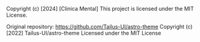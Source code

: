 Copyright (c) [2024] [Clinica Mental]
This project is licensed under the MIT License.

Original repository: https://github.com/Tailus-UI/astro-theme
Copyright (c) [2022] Tailus-UI/astro-theme
Licensed under the MIT License
